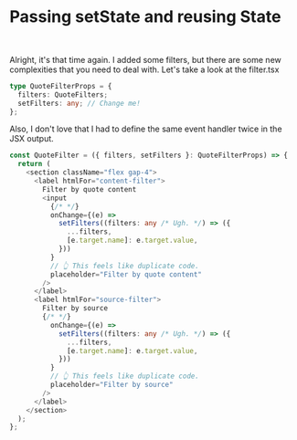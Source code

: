 # **Passing setState and reusing State**

<br>

Alright, it's that time again. I added some filters, but there are some new complexities that you need to deal with. Let's take a look at the filter.tsx

```ts
type QuoteFilterProps = {
  filters: QuoteFilters;
  setFilters: any; // Change me!
};
```

Also, I don't love that I had to define the same event handler twice in the JSX output.

```ts
const QuoteFilter = ({ filters, setFilters }: QuoteFilterProps) => {
  return (
    <section className="flex gap-4">
      <label htmlFor="content-filter">
        Filter by quote content
        <input
          {/* */}
          onChange={(e) =>
            setFilters((filters: any /* Ugh. */) => ({
              ...filters,
              [e.target.name]: e.target.value,
            }))
          }
          // 👆 This feels like duplicate code.
          placeholder="Filter by quote content"
        />
      </label>
      <label htmlFor="source-filter">
        Filter by source
        {/* */}
          onChange={(e) =>
            setFilters((filters: any /* Ugh. */) => ({
              ...filters,
              [e.target.name]: e.target.value,
            }))
          }
          // 👆 This feels like duplicate code.
          placeholder="Filter by source"
        />
      </label>
    </section>
  );
};
```
